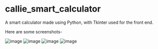 # callie_smart_calculator
A smart calculator made using Python, with Tkinter used for the front end. 

Here are some screenshots-

![image](https://user-images.githubusercontent.com/22867644/89656603-716a6880-d8e9-11ea-89ff-c123c8bb9411.png)
![image](https://user-images.githubusercontent.com/22867644/89656633-79c2a380-d8e9-11ea-8e40-8ee534a671a6.png)
![image](https://user-images.githubusercontent.com/22867644/89656669-87782900-d8e9-11ea-8617-20cc5d00627e.png)
![image](https://user-images.githubusercontent.com/22867644/89656678-8b0bb000-d8e9-11ea-9051-89050b87372e.png)
